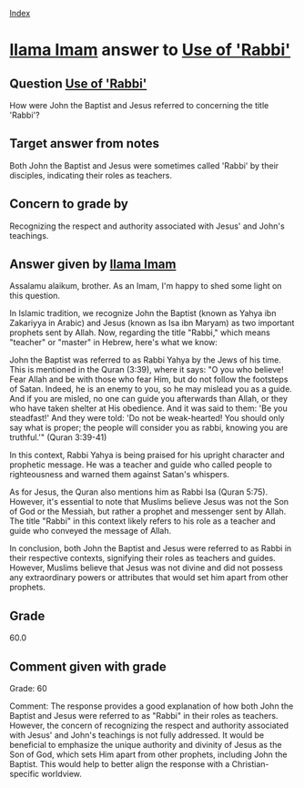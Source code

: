 
[Index](../../index.md)
# [llama Imam](../../answering_models/llama_Imam.md) answer to [Use of 'Rabbi'](../../questions/Use_of_'Rabbi'.md)

## Question [Use of 'Rabbi'](../../questions/Use_of_'Rabbi'.md)
How were John the Baptist and Jesus referred to concerning the title 'Rabbi'?

## Target answer from notes
Both John the Baptist and Jesus were sometimes called 'Rabbi' by their disciples, indicating their roles as teachers.

## Concern to grade by
Recognizing the respect and authority associated with Jesus' and John's teachings.

## Answer given by [llama Imam](../../answering_models/llama_Imam.md)
Assalamu alaikum, brother. As an Imam, I'm happy to shed some light on this question.

In Islamic tradition, we recognize John the Baptist (known as Yahya ibn Zakariyya in Arabic) and Jesus (known as Isa ibn Maryam) as two important prophets sent by Allah. Now, regarding the title "Rabbi," which means "teacher" or "master" in Hebrew, here's what we know:

John the Baptist was referred to as Rabbi Yahya by the Jews of his time. This is mentioned in the Quran (3:39), where it says: "O you who believe! Fear Allah and be with those who fear Him, but do not follow the footsteps of Satan. Indeed, he is an enemy to you, so he may mislead you as a guide. And if you are misled, no one can guide you afterwards than Allah, or they who have taken shelter at His obedience. And it was said to them: 'Be you steadfast!' And they were told: 'Do not be weak-hearted! You should only say what is proper; the people will consider you as rabbi, knowing you are truthful.'" (Quran 3:39-41)

In this context, Rabbi Yahya is being praised for his upright character and prophetic message. He was a teacher and guide who called people to righteousness and warned them against Satan's whispers.

As for Jesus, the Quran also mentions him as Rabbi Isa (Quran 5:75). However, it's essential to note that Muslims believe Jesus was not the Son of God or the Messiah, but rather a prophet and messenger sent by Allah. The title "Rabbi" in this context likely refers to his role as a teacher and guide who conveyed the message of Allah.

In conclusion, both John the Baptist and Jesus were referred to as Rabbi in their respective contexts, signifying their roles as teachers and guides. However, Muslims believe that Jesus was not divine and did not possess any extraordinary powers or attributes that would set him apart from other prophets.

## Grade
60.0

## Comment given with grade
Grade: 60

Comment: The response provides a good explanation of how both John the Baptist and Jesus were referred to as "Rabbi" in their roles as teachers. However, the concern of recognizing the respect and authority associated with Jesus' and John's teachings is not fully addressed. It would be beneficial to emphasize the unique authority and divinity of Jesus as the Son of God, which sets Him apart from other prophets, including John the Baptist. This would help to better align the response with a Christian-specific worldview.
